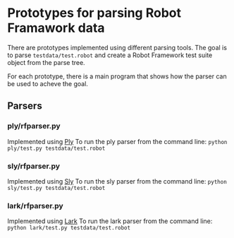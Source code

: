 # Prototypes for parsing Robot Framawork data

There are prototypes implemented using different parsing tools.
The goal is to parse `testdata/test.robot` and create a Robot Framework test suite
object from the parse tree.

For each prototype, there is a main program that shows how the parser can be used to
acheve the goal.

## Parsers

### ply/rfparser.py

Implemented using [Ply](https://github.com/dabeaz/ply)
To run the ply parser from the command line:
  `python ply/test.py testdata/test.robot`

### sly/rfparser.py

Implemented using [Sly](https://github.com/dabeaz/sly)
To run the sly parser from the command line:
  `python sly/test.py testdata/test.robot`

### lark/rfparser.py

Implemented using [Lark](https://github.com/lark-parser/lark)
To run the lark parser from the command line:
  `python lark/test.py testdata/test.robot`
